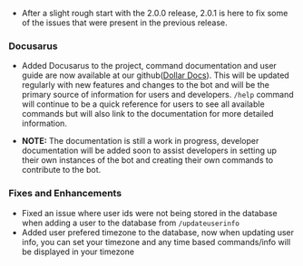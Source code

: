 - After a slight rough start with the 2.0.0 release, 2.0.1 is here to fix some of the issues that were present in the previous release. 

### Docusarus

- Added Docusarus to the project, command documentation and user guide are now available at our github([Dollar Docs](https://aaronrai24.github.io/DollarDiscordBot/)). This will be updated regularly with new features and changes to the bot and will be the primary source of information for users and developers. `/help` command will continue to be a quick reference for users to see all available commands but will also link to the documentation for more detailed information.

- **NOTE:** The documentation is still a work in progress, developer documentation will be added soon to assist developers in setting up their own instances of the bot and creating their own commands to contribute to the bot.

### Fixes and Enhancements

- Fixed an issue where user ids were not being stored in the database when adding a user to the database from `/updateuserinfo`
- Added user prefered timezone to the database, now when updating user info, you can set your timezone and any time based commands/info will be displayed in your timezone
